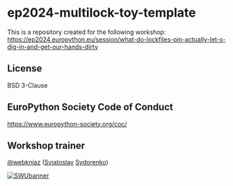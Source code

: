 # ep2024-multilock-toy-template

This is a repository created for the following workshop:
https://ep2024.europython.eu/session/what-do-lockfiles-pin-actually-let-s-dig-in-and-get-our-hands-dirty

## License

BSD 3-Clause

## EuroPython Society Code of Conduct

https://www.europython-society.org/coc/

## Workshop trainer

[@webknjaz] ([Sviatoslav][@webknjaz's Bluesky] [Sydorenko][@webknjaz's Mastodon])

[![SWUbanner]][SWUdocs]

[@webknjaz]: https://github.com/sponsors/webknjaz
[@webknjaz's Bluesky]: https://bsky.app/profile/webknjaz.me
[@webknjaz's Mastodon]: https://mastodon.social/@webknjaz
[SWUbanner]:
https://raw.githubusercontent.com/vshymanskyy/StandWithUkraine/main/banner-direct.svg
[SWUdocs]:
https://github.com/vshymanskyy/StandWithUkraine/blob/main/docs/README.md
